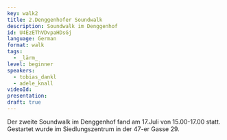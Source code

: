 ```yaml
---
key: walk2
title: 2.Denggenhofer Soundwalk
description: Soundwalk im Denggenhof
id: U4EzEThVDvpaHDsGj
language: German
format: walk
tags:
  - _lärm_
level: beginner
speakers:
  - tobias_dankl
  - adele_knall
videoId: 
presentation: 
draft: true
---
```


Der zweite Soundwalk im Denggenhof fand am 17.Juli von 15.00-17.00 statt. Gestartet wurde im Siedlungszentrum in der 47-er Gasse 29.
